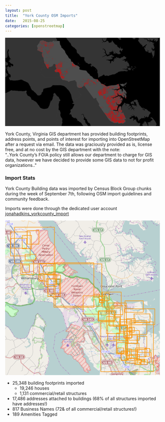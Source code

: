 ```yaml
---
layout: post
title:  "York County OSM Imports"
date:   2015-08-25
categories: [openstreetmap]
---
```


![](https://raw.githubusercontent.com/jonahadkins/yorkcounty-OSM-imports/master/york.jpg)

York County, Virginia GIS department has provided building footprints, address points, and points of interest for importing into OpenStreetMap after a request via email. The data was graciously provided as is, license free, and at no cost by the GIS department with the note:  
"..York County’s FOIA policy still allows our department to charge for GIS data, however we have decided to provide some GIS data to not for profit organizations.."  

### Import Stats  

York County Building data was imported by Census Block Group chunks during the week of September 7th, following OSM import guidelines and community feedback.

Imports were done through the dedicated user account [jonahadkins_yorkcounty_import](https://www.openstreetmap.org/user/jonahadkins_yorkcounty_import/history#map=11/37.2265/-76.5706&layers=D)  

![](https://raw.githubusercontent.com/jonahadkins/yorkcounty-OSM-imports/master/yc_post_import.png)

* 25,348 building footprints imported  
   * 19,246 houses  
   * 1,131 commercial/retail structures  
* 17,486 addresses attached to buildings (68% of all structures imported have addresses!)  
* 817 Business Names (72& of all commercial/retail structures!)  
* 189 Amenities Tagged  
